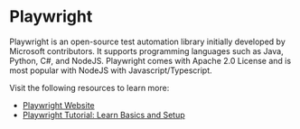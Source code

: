 # Playwright

Playwright is an open-source test automation library initially developed by Microsoft contributors. It supports programming languages such as Java, Python, C#, and NodeJS. Playwright comes with Apache 2.0 License and is most popular with NodeJS with Javascript/Typescript.

Visit the following resources to learn more:

- [Playwright Website](https://playwright.dev/)
- [Playwright Tutorial: Learn Basics and Setup](https://www.browserstack.com/guide/playwright-tutorial)